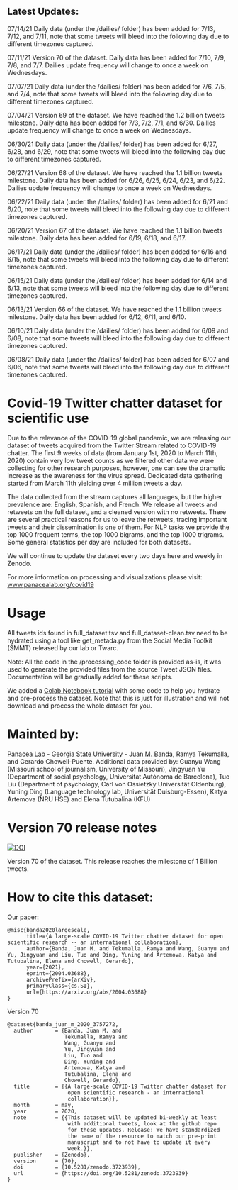 ## Latest Updates:

07/14/21 Daily data (under the /dailies/ folder) has been added for 7/13, 7/12, and 7/11, note that some tweets will bleed into the following day due to different timezones captured.

07/11/21 Version 70 of the dataset. Daily data has been added for 7/10, 7/9, 7/8, and 7/7. Dailies update frequency will change to once a week on Wednesdays.

07/07/21 Daily data (under the /dailies/ folder) has been added for 7/6, 7/5, and 7/4, note that some tweets will bleed into the following day due to different timezones captured.

07/04/21 Version 69 of the dataset. We have reached the 1.2 billion tweets milestone. Daily data has been added for 7/3, 7/2, 7/1, and 6/30. Dailies update frequency will change to once a week on Wednesdays.

06/30/21 Daily data (under the /dailies/ folder) has been added for 6/27, 6/28, and 6/29, note that some tweets will bleed into the following day due to different timezones captured.

06/27/21 Version 68 of the dataset. We have reached the 1.1 billion tweets milestone. Daily data has been added for 6/26, 6/25, 6/24, 6/23, and 6/22. Dailies update frequency will change to once a week on Wednesdays. 

06/22/21 Daily data (under the /dailies/ folder) has been added for 6/21 and 6/20, note that some tweets will bleed into the following day due to different timezones captured.

06/20/21 Version 67 of the dataset. We have reached the 1.1 billion tweets milestone. Daily data has been added for 6/19, 6/18, and 6/17.

06/17/21 Daily data (under the /dailies/ folder) has been added for 6/16 and 6/15, note that some tweets will bleed into the following day due to different timezones captured.

06/15/21 Daily data (under the /dailies/ folder) has been added for 6/14 and 6/13, note that some tweets will bleed into the following day due to different timezones captured.

06/13/21 Version 66 of the dataset. We have reached the 1.1 billion tweets milestone. Daily data has been added for 6/12, 6/11, and 6/10.

06/10/21 Daily data (under the /dailies/ folder) has been added for 6/09 and 6/08, note that some tweets will bleed into the following day due to different timezones captured.

06/08/21 Daily data (under the /dailies/ folder) has been added for 6/07 and 6/06, note that some tweets will bleed into the following day due to different timezones captured.

# Covid-19 Twitter chatter dataset for scientific use

Due to the relevance of the COVID-19 global pandemic, we are releasing our dataset of tweets acquired from the Twitter Stream related to COVID-19 chatter. The first 9 weeks of data (from January 1st, 2020 to March 11th, 2020) contain very low tweet counts as we filtered other data we were collecting for other research purposes, however, one can see the dramatic increase as the awareness for the virus spread. Dedicated data gathering started from March 11th yielding over 4 million tweets a day.

The data collected from the stream captures all languages, but the higher prevalence are:  English, Spanish, and French. We release all tweets and retweets on the full dataset, and a cleaned version with no retweets. There are several practical reasons for us to leave the retweets, tracing important tweets and their dissemination is one of them. For NLP tasks we provide the top 1000 frequent terms, the top 1000 bigrams, and the top 1000 trigrams. Some general statistics per day are included for both datasets.

We will continue to update the dataset every two days here and weekly in Zenodo. 

For more information on processing and visualizations please visit: www.panacealab.org/covid19

# Usage 

All tweets ids found in full_dataset.tsv and full_dataset-clean.tsv need to be hydrated using a tool like get_metada.py from the Social Media Toolkit (SMMT) released by our lab or Twarc. 

Note: All the code in the /processing_code folder is provided as-is, it was used to generate the provided files from the source Tweet JSON files. Documentation will be gradually added for these scripts. 

We added a [Colab Notebook tutorial](COVID_19_dataset_Tutorial.ipynb) with some code to help you hydrate and pre-process the dataset. Note that this is just for illustration and will not download and process the whole dataset for you.


# Mainted by:

[Panacea Lab](www.panacealab.org) - [Georgia State University](www.gsu.edu) - [Juan M. Banda](www.jmbanda.com), Ramya Tekumalla, and Gerardo Chowell-Puente.
Additional data provided by: Guanyu Wang (Missouri school of journalism, University of Missouri), Jingyuan Yu (Department of social psychology, Universitat Autònoma de Barcelona), Tuo Liu (Department of psychology, Carl von Ossietzky Universität Oldenburg), Yuning Ding (Language technology lab, Universität Duisburg-Essen), Katya Artemova (NRU HSE) and Elena Tutubalina (KFU)

# Version 70 release notes

[![DOI](https://zenodo.org/badge/DOI/10.5281/zenodo.5090588.svg)](https://doi.org/10.5281/zenodo.5090588)

Version 70 of the dataset. This release reaches the milestone of 1 Billion tweets. 

# How to cite this dataset:

Our paper: 
```
@misc{banda2020largescale,
      title={A large-scale COVID-19 Twitter chatter dataset for open scientific research -- an international collaboration}, 
      author={Banda, Juan M. and Tekumalla, Ramya and Wang, Guanyu and Yu, Jingyuan and Liu, Tuo and Ding, Yuning and Artemova, Katya and Tutubalinа, Elena and Chowell, Gerardo},
      year={2021},
      eprint={2004.03688},
      archivePrefix={arXiv},
      primaryClass={cs.SI},
      url={https://arxiv.org/abs/2004.03688}
}

```

Version 70

```
@dataset{banda_juan_m_2020_3757272,
  author       = {Banda, Juan M. and
                  Tekumalla, Ramya and
                  Wang, Guanyu and
                  Yu, Jingyuan and
                  Liu, Tuo and
                  Ding, Yuning and
                  Artemova, Katya and
                  Tutubalinа, Elena and
                  Chowell, Gerardo},
  title        = {{A large-scale COVID-19 Twitter chatter dataset for 
                   open scientific research - an international
                   collaboration}},
  month        = may,
  year         = 2020,
  note         = {{This dataset will be updated bi-weekly at least 
                   with additional tweets, look at the github repo
                   for these updates. Release: We have standardized
                   the name of the resource to match our pre-print
                   manuscript and to not have to update it every
                   week.}},
  publisher    = {Zenodo},
  version      = {70},
  doi          = {10.5281/zenodo.3723939},
  url          = {https://doi.org/10.5281/zenodo.3723939}
}

```
